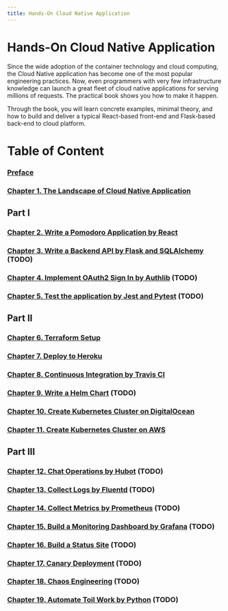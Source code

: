 ```yaml
---
title: Hands-On Cloud Native Application
---
```


# Hands-On Cloud Native Application

Since the wide adoption of the container technology and cloud computing, the Cloud Native application has become one of the most popular engineering practices. Now, even programmers with very few infrastructure knowledge can launch a great fleet of cloud native applications for serving millions of requests. The practical book shows you how to make it happen.

Through the book, you will learn concrete examples, minimal theory, and how to build and deliver a typical React-based front-end and Flask-based back-end to cloud platform.

# Table of Content


### [Preface](/hands-on-cloud-native/preface.html)

### [Chapter 1. The Landscape of Cloud Native Application](/hands-on-cloud-native/the-landscape.html)

## Part I

### [Chapter 2. Write a Pomodoro Application by React](/hands-on-cloud-native/react.html)
### [Chapter 3. Write a Backend API by Flask and SQLAlchemy](/) (TODO)
### [Chapter 4. Implement OAuth2 Sign In by Authlib](/) (TODO)
### [Chapter 5. Test the application by Jest and Pytest](/) (TODO)

## Part II

### [Chapter 6. Terraform Setup](/hands-on-cloud-native/terraform-setup.html)
### [Chapter 7. Deploy to Heroku](/hands-on-cloud-native/deploy-to-heroku.html)
### [Chapter 8. Continuous Integration by Travis CI](/hands-on-cloud-native/ci.html)
### [Chapter 9. Write a Helm Chart](/) (TODO)
### [Chapter 10. Create Kubernetes Cluster on DigitalOcean](/hands-on-cloud-native/do-k8s.html)
### [Chapter 11. Create Kubernetes Cluster on AWS](/hands-on-cloud-native/aws-eks.html)

## Part III

### [Chapter 12. Chat Operations by Hubot](/) (TODO)

### [Chapter 13. Collect Logs by Fluentd](/) (TODO)

### [Chapter 14. Collect Metrics by Prometheus](/) (TODO)

### [Chapter 15. Build a Monitoring Dashboard by Grafana](/) (TODO)

### [Chapter 16. Build a Status Site](/) (TODO)

### [Chapter 17. Canary Deployment](/) (TODO)

### [Chapter 18. Chaos Engineering](/) (TODO)

### [Chapter 19. Automate Toil Work by Python](/) (TODO)
